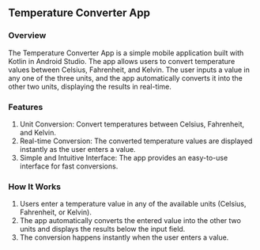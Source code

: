## Temperature Converter App

### Overview
The Temperature Converter App is a simple mobile application built with Kotlin in Android Studio. The app allows users to convert temperature values between Celsius, Fahrenheit, and Kelvin. The user inputs a value in any one of the three units, and the app automatically converts it into the other two units, displaying the results in real-time.

### Features
1) Unit Conversion: Convert temperatures between Celsius, Fahrenheit, and Kelvin.
2) Real-time Conversion: The converted temperature values are displayed instantly as the user enters a value.
3) Simple and Intuitive Interface: The app provides an easy-to-use interface for fast conversions.

### How It Works
1) Users enter a temperature value in any of the available units (Celsius, Fahrenheit, or Kelvin).
2) The app automatically converts the entered value into the other two units and displays the results below the input field.
3) The conversion happens instantly when the user enters a value.

